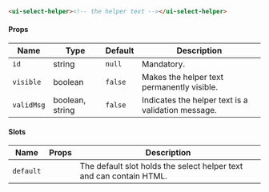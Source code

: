 ```html
<ui-select-helper><!-- the helper text --></ui-select-helper>
```

#### Props

| Name       | Type            | Default | Description                                        |
| ---------- | --------------- | ------- | -------------------------------------------------- |
| `id`       | string          | `null`  | Mandatory.                                         |
| `visible`  | boolean         | `false` | Makes the helper text permanently visible.         |
| `validMsg` | boolean, string | `false` | Indicates the helper text is a validation message. |

#### Slots

| Name      | Props | Description                                                         |
| --------- | ----- | ------------------------------------------------------------------- |
| `default` |       | The default slot holds the select helper text and can contain HTML. |
